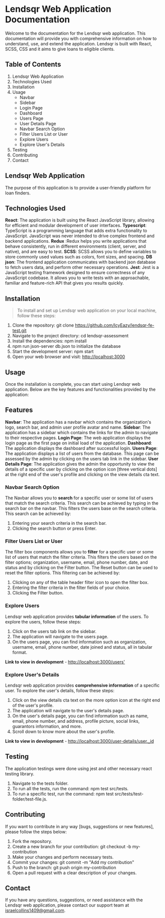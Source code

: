 # Lendsqr Web Application Documentation

Welcome to the documentation for the Lendsqr web application. This documentation will provide you with comprehensive information on how to understand, use, and extend the application. Lendsqr is built with React, SCSS, CSS and it aims to give loans to eligible clients.

## Table of Contents

1. Lendsqr Web Application
2. Technologies Used
3. Installation
4. Usage
   - Navbar
   - Sidebar
   - Login Page
   - Dashboard
   - Users Page
   - User Details Page
   - Navbar Search Option
   - Filter Users List or User
   - Explore Users
   - Explore User's Details
5. Testing
6. Contributing
7. Contact

## Lendsqr Web Application

The purpose of this application is to provide a user-friendly platform for loan finders.

## Technologies Used

**React**: The application is built using the React JavaScript library, allowing for efficient and modular development of user interfaces.
**Typescript**: TypeScript is a programming language that adds extra functionality to JavaScript. JavaScript was never intended to drive complex frontend and backend applications.
**Redux** :Redux helps you write applications that behave consistently, run in different environments (client, server, and native), and are easy to test.
**SCSS**: SCSS allows you to define variables to store commonly used values such as colors, font sizes, and spacing.
**DB json**: The frontend application communicates with backend json database to fetch users data, and perform other necessary operations.
**Jest**: Jest is a JavaScript testing framework designed to ensure correctness of any JavaScript codebase. It allows you to write tests with an approachable, familiar and feature-rich API that gives you results quickly.

## Installation

> To install and set up Lendsqr web application on your local machine, follow these steps:

1. Clone the repository: git clone <https://github.com/IcyEazy/lendsqr-fe-test.git>
2. Navigate to the project directory: cd lendsqr-assessment
3. Install the dependencies: npm install
4. npm run json-server db.json to initialize the database
5. Start the development server: npm start
6. Open your web browser and visit: <http://localhost:3000>

## Usage

Once the installation is complete, you can start using Lendsqr web application. Below are the key features and functionalities provided by the application:

## Features

**Navbar**: The application has a navbar which contains the organization's logo, search bar, and admin user profile avatar and name.
**Sidebar**: The application has a sidebar which contains the links for the admin to navigate to their respective pages.
**Login Page**: The web application displays the login page as the first page on initial load of the application.
**Dashboard**: The application displays the dashboard after successful login.
**Users Page**: The application displays a list of users from the database. This page can be assessed by the admin by clicking on the users tab link in the sidebar.
**User Details Page**: The application gives the admin the opportunity to view the details of a specific user by clicking on the option icon [three vertical dots] at the right end of the user's profile and clicking on the view details cta text.

### Navbar Search Option

The Navbar allows you to **search** for a specific user or some list of users that match the search criteria. This search can be achieved by typing in the search bar on the navbar. This filters the users base on the search criteria. This search can be achieved by:

1. Entering your search criteria in the search bar.
2. Clicking the search button or press Enter.

### Filter Users List or User

The filter box components allows you to **filter** for a specific user or some list of users that match the filter criteria. This filters the users based on the filter options; organization, username, email, phone number, date, and status and by clicking on the Filter button. The Reset button can be used to reset the filter options. This filtering can be achieved by:

1. Clicking on any of the table header filter icon to open the filter box.
2. Entering the filter criteria in the filter fields of your choice.
3. Clicking the Filter button.

### Explore Users

Lendsqr web application provides **tabular information** of the users. To explore the users, follow these steps:

1. Click on the users tab link on the sidebar.
2. The application will navigate to the users page.
3. On the users page, you can find information such as organization, username, email, phone number, date joined and status, all in tabular format.

**Link to view in development** - <http://localhost:3000/users'>

### Explore User's Details

Lendsqr web application provides **comprehensive information** of a specific user. To explore the user's details, follow these steps:

1. Click on the view details cta text on the more option icon at the right end of the user's profile.
2. The application will navigate to the user's details page.
3. On the user's details page, you can find information such as name, email, phone number, and address, profile picture, social links, guarantors information, and more.
4. Scroll down to know more about the user's profile.

**Link to view in development** - <http://localhost:3000/user-details/user._id>

## Testing

The application testings were done using jest and other necessary react testing library.

1. Navigate to the tests folder.
2. To run all the tests, run the command: npm test src/tests.
3. To run a specific test, run the command: npm test src/tests/test-folder/test-file.js.

## Contributing

If you want to contribute in any way [bugs, suggestions or new features], please follow the steps below:

1. Fork the repository.
2. Create a new branch for your contribution: git checkout -b my-contribution
3. Make your changes and perform necessary tests.
4. Commit your changes: git commit -m "Add my contribution"
5. Push to the branch: git push origin my-contribution
6. Open a pull request with a clear description of your changes.

## Contact

If you have any questions, suggestions, or need assistance with the Lendsqr web application, please contact our support team at <israelcollins1409@gmail.com>.
